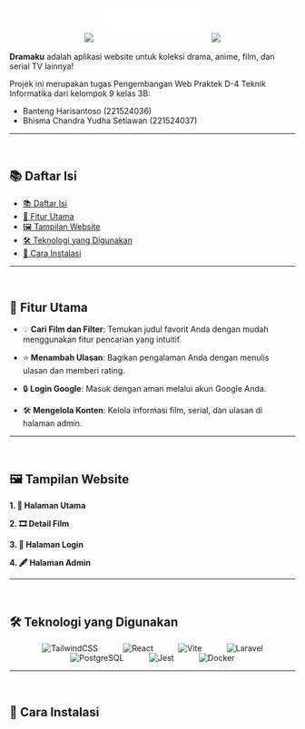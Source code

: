 <div align="center">
  <img src="https://media.tenor.com/vafOLwS0j0sAAAAj/star-y%C4%B1ld%C4%B1z.gif" width="60" style="background: transparent;" />
  <img src="public/images/logo.svg" alt="Dramaku Logo" style="width: 200px; height: auto; display: inline-block;">
  <img src="https://media.tenor.com/vafOLwS0j0sAAAAj/star-y%C4%B1ld%C4%B1z.gif" width="60" style="background: transparent;" />
</div>

**Dramaku** adalah aplikasi website untuk koleksi drama, anime, film, dan serial TV lainnya!

Projek ini merupakan tugas Pengembangan Web Praktek D-4 Teknik Informatika dari kelompok 9 kelas 3B:
- Banteng Harisantoso (221524036)
- Bhisma Chandra Yudha Setiawan (221524037)

---  
<br>  

## 📚 Daftar Isi  

- [📚 Daftar Isi](#-daftar-isi)
- [🎥 Fitur Utama](#-fitur-utama)
- [🖼️ Tampilan Website](#️-tampilan-website)
- [🛠️ Teknologi yang Digunakan](#️-teknologi-yang-digunakan)
- [🚀 Cara Instalasi](#-cara-instalasi)

---  
<br>  

## 🎥 Fitur Utama  

- 💡 **Cari Film dan Filter**: Temukan judul favorit Anda dengan mudah menggunakan fitur pencarian yang intuitif.  

- ⭐ **Menambah Ulasan**: Bagikan pengalaman Anda dengan menulis ulasan dan memberi rating.  

- 🔒 **Login Google**: Masuk dengan aman melalui akun Google Anda.  

- 🛠️ **Mengelola Konten**: Kelola informasi film, serial, dan ulasan di halaman admin.  

---  
<br>  

## 🖼️ Tampilan Website  

**1. 📌 Halaman Utama**

**2. 🎞️ Detail Film**

**3. 🔑 Halaman Login**

**4. 🖋️ Halaman Admin**

---  
<br>  

## 🛠️ Teknologi yang Digunakan  
<div align='center'>
    <img src="https://user-images.githubusercontent.com/25181517/202896760-337261ed-ee92-4979-84c4-d4b829c7355d.png" alt="TailwindCSS" width="50" height="50" style="margin: 0 20px;">
    <img src="https://user-images.githubusercontent.com/25181517/183897015-94a058a6-b86e-4e42-a37f-bf92061753e5.png" alt="React" width="50" height="50" style="margin: 0 20px;">
    <img src="https://github-production-user-asset-6210df.s3.amazonaws.com/62091613/261395532-b40892ef-efb8-4b0e-a6b5-d1cfc2f3fc35.png" alt="Vite" width="50" height="50" style="margin: 0 20px;">
    <img src="https://github.com/marwin1991/profile-technology-icons/assets/25181517/afcf1c98-544e-41fb-bf44-edba5e62809a" alt="Laravel" width="70" height="70" style="margin: 0 20px;">
    <img src="https://user-images.githubusercontent.com/25181517/117208740-bfb78400-adf5-11eb-97bb-09072b6bedfc.png" alt="PostgreSQL" width="90" height="90" style="margin: 0 20px;">
    <img src="https://user-images.githubusercontent.com/25181517/187955005-f4ca6f1a-e727-497b-b81b-93fb9726268e.png" alt="Jest" width="50" height="50" style="margin: 0 20px;">
    <img src="https://user-images.githubusercontent.com/25181517/117207330-263ba280-adf4-11eb-9b97-0ac5b40bc3be.png" alt="Docker" width="70" height="70" style="margin: 0 20px;">
</div>




---  
<br>  

## 🚀 Cara Instalasi  
